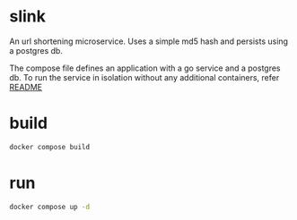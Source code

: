 # slink

An url shortening microservice. Uses a simple md5 hash and persists using a postgres db.

The compose file defines an application with a go service and a postgres db. To run the service in isolation without any additional containers, refer [README](slink/README.md)

# build

```bash
docker compose build
```

# run

```bash
docker compose up -d
```
